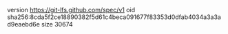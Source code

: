 version https://git-lfs.github.com/spec/v1
oid sha256:8cda5f2ce18890382f5d61c4beca091677f83353d0dfab4034a3a3ad9eaebd6e
size 30674
